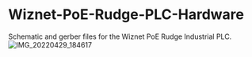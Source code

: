 # Wiznet-PoE-Rudge-PLC-Hardware
Schematic and gerber files for the Wiznet PoE Rudge Industrial PLC.
![IMG_20220429_184617](https://user-images.githubusercontent.com/2257779/165998483-9e7a873a-69c2-407d-bf6a-d41c4bb5d7d3.jpg)
